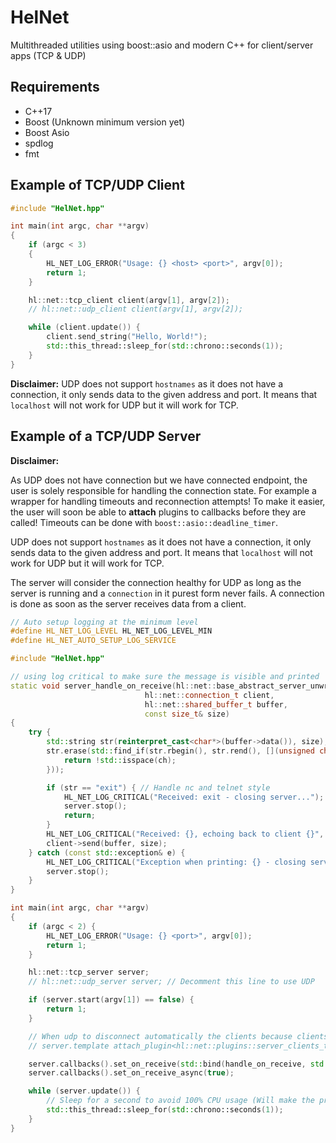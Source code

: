 # HelNet

Multithreaded utilities using boost::asio and modern C++ for client/server apps (TCP &amp; UDP)

## Requirements

- C++17
- Boost (Unknown minimum version yet)
- Boost Asio
- spdlog
- fmt

## Example of TCP/UDP Client

```cpp
#include "HelNet.hpp"

int main(int argc, char **argv)
{
    if (argc < 3)
    {
        HL_NET_LOG_ERROR("Usage: {} <host> <port>", argv[0]);
        return 1;
    }

    hl::net::tcp_client client(argv[1], argv[2]);
    // hl::net::udp_client client(argv[1], argv[2]);

    while (client.update()) { 
        client.send_string("Hello, World!");
        std::this_thread::sleep_for(std::chrono::seconds(1));
    }
}
```

**Disclaimer:** UDP does not support `hostnames` as it does not have a connection, it only sends data to the given address and port. It means that `localhost` will not work for UDP but it will work for TCP.

## Example of a TCP/UDP Server

**Disclaimer:**

As UDP does not have connection but we have connected endpoint, the user is solely responsible for handling the connection state. For example a wrapper for handling timeouts and reconnection attempts! To make it easier, the user will soon be able to **attach** plugins to callbacks before they are called! Timeouts can be done with `boost::asio::deadline_timer`.

UDP does not support `hostnames` as it does not have a connection, it only sends data to the given address and port. It means that `localhost` will not work for UDP but it will work for TCP.

The server will consider the connection healthy for UDP as long as the server is running and a `connection` in it purest form never fails. A connection is done as soon as the server receives data from a client.

```cpp
// Auto setup logging at the minimum level
#define HL_NET_LOG_LEVEL HL_NET_LOG_LEVEL_MIN
#define HL_NET_AUTO_SETUP_LOG_SERVICE

#include "HelNet.hpp"

// using log critical to make sure the message is visible and printed
static void server_handle_on_receive(hl::net::base_abstract_server_unwrapped& server,
                              hl::net::connection_t client,
                              hl::net::shared_buffer_t buffer,
                              const size_t& size)
{
    try {
        std::string str(reinterpret_cast<char*>(buffer->data()), size);
        str.erase(std::find_if(str.rbegin(), str.rend(), [](unsigned char ch) {
            return !std::isspace(ch);
        }));

        if (str == "exit") { // Handle nc and telnet style
            HL_NET_LOG_CRITICAL("Received: exit - closing server...");
            server.stop();
            return;
        }
        HL_NET_LOG_CRITICAL("Received: {}, echoing back to client {}", str, client->get_id());
        client->send(buffer, size);
    } catch (const std::exception& e) {
        HL_NET_LOG_CRITICAL("Exception when printing: {} - closing server...", e.what());
        server.stop();
    }
}

int main(int argc, char **argv)
{
    if (argc < 2) {
        HL_NET_LOG_ERROR("Usage: {} <port>", argv[0]);
        return 1;
    }

    hl::net::tcp_server server;
    // hl::net::udp_server server; // Decomment this line to use UDP

    if (server.start(argv[1]) == false) {
        return 1;
    }

    // When udp to disconnect automatically the clients because clients won't disconnect automatically
    // server.template attach_plugin<hl::net::plugins::server_clients_timeout>(2000); // 2000ms

    server.callbacks().set_on_receive(std::bind(handle_on_receive, std::ref(server), std::placeholders::_1, std::placeholders::_2, std::placeholders::_3));
    server.callbacks().set_on_receive_async(true);

    while (server.update()) {
        // Sleep for a second to avoid 100% CPU usage (Will make the program wait for a second but it's fine for this example)
        std::this_thread::sleep_for(std::chrono::seconds(1)); 
    }
}
```

